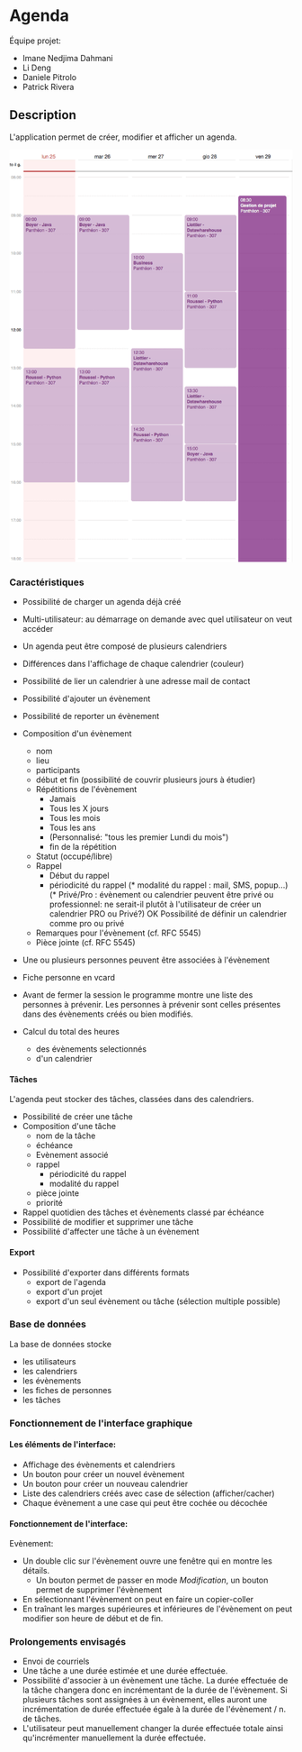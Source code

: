 # Agenda

Équipe projet:
* Imane Nedjima Dahmani
* Li Deng
* Daniele Pitrolo
* Patrick Rivera

## Description

L'application permet de créer, modifier et afficher un agenda.

![Maquette agenda](agenda.png)

### Caractéristiques

* Possibilité de charger un agenda déjà créé
* Multi-utilisateur: au démarrage on demande avec quel utilisateur on veut accéder
* Un agenda peut être composé de plusieurs calendriers
* Différences dans l'affichage de chaque calendrier (couleur)
* Possibilité de lier un calendrier à une adresse mail de contact
* Possibilité d'ajouter un évènement
* Possibilité de reporter un évènement
* Composition d'un évènement
   * nom
   * lieu
   * participants
   * début et fin (possibilité de couvrir plusieurs jours à étudier)
   * Répétitions de l'évènement
      * Jamais
      * Tous les X jours
      * Tous les mois
      * Tous les ans
      * (Personnalisé: "tous les premier Lundi du mois")
      * fin de la répétition
   * Statut (occupé/libre)
   * Rappel
      * Début du rappel
      * périodicité du rappel
      (* modalité du rappel : mail, SMS, popup...)
   (* Privé/Pro : évènement ou calendrier peuvent être privé ou professionnel: ne serait-il plutôt à l'utilisateur de créer un calendrier PRO ou Privé?)
		OK Possibilité de définir un calendrier comme pro ou privé
   * Remarques pour l'évènement (cf. RFC 5545)
   * Pièce jointe (cf. RFC 5545)

* Une ou plusieurs personnes peuvent être associées à l'évènement
 * Fiche personne en vcard
 * Avant de fermer la session le programme montre une liste des personnes à prévenir. Les personnes à prévenir sont celles présentes dans des évènements créés ou bien modifiés.
* Calcul du total des heures
  * des évènements selectionnés
  * d'un calendrier

#### Tâches

L'agenda peut stocker des tâches, classées dans des calendriers.

* Possibilité de créer une tâche
* Composition d'une tâche
  * nom de la tâche
  * échéance
  * Evènement associé
  * rappel
    * périodicité du rappel
    * modalité du rappel
  * pièce jointe
  * priorité
* Rappel quotidien des tâches et évènements classé par échéance
* Possibilité de modifier et supprimer une tâche
* Possibilité d'affecter une tâche à un évènement

#### Export

* Possibilité d'exporter dans différents formats
    * export de l'agenda
    * export d'un projet
    * export d'un seul évènement ou tâche (sélection multiple possible)

### Base de données

La base de données stocke

* les utilisateurs
* les calendriers
* les évènements
* les fiches de personnes
* les tâches

### Fonctionnement de l'interface graphique

#### Les éléments de l'interface:

* Affichage des évènements et calendriers
* Un bouton pour créer un nouvel évènement
* Un bouton pour créer un nouveau calendrier
* Liste des calendriers créés avec case de sélection (afficher/cacher)
* Chaque évènement a une case qui peut être cochée ou décochée

#### Fonctionnement de l'interface:

Evènement:

* Un double clic sur l'évènement ouvre une fenêtre qui en montre les détails.
  * Un bouton permet de passer en mode *Modification*, un bouton permet de supprimer l'évènement
* En sélectionnant l'évènement on peut en faire un copier-coller
* En traînant les marges supérieures et inférieures de l'évènement on peut modifier son heure de début et de fin.


### Prolongements envisagés

* Envoi de courriels
* Une tâche a une durée estimée et une durée effectuée.
* Possibilité d'associer à un évènement une tâche. La durée effectuée de la tâche changera donc en incrémentant de la durée de l'évènement. Si plusieurs tâches sont assignées à un évènement, elles auront une incrémentation  de durée effectuée égale à la durée de l'évènement / n. de tâches.
* L'utilisateur peut manuellement changer la durée effectuée totale ainsi qu'incrémenter manuellement la durée effectuée.
